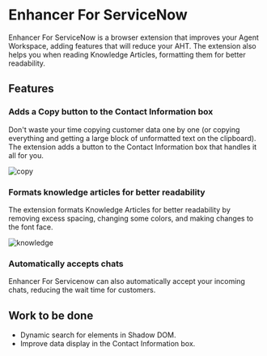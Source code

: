 # Enhancer For ServiceNow

Enhancer For ServiceNow is a browser extension that improves your Agent Workspace, adding features that will reduce your AHT. The extension also helps you when reading Knowledge Articles, formatting them for better readability.

## Features

### Adds a Copy button to the Contact Information box
Don't waste your time copying customer data one by one (or copying everything and getting a large block of unformatted text on the clipboard). The extension adds a button to the Contact Information box that handles it all for you.

![copy](https://user-images.githubusercontent.com/48285133/108600093-5930d700-736b-11eb-88ae-a5b13d4e58f2.png)
### Formats knowledge articles for better readability
The extension formats Knowledge Articles for better readability by removing excess spacing, changing some colors, and making changes to the font face.

![knowledge](https://user-images.githubusercontent.com/48285133/108600091-57ffaa00-736b-11eb-8965-7e5c7ab72a0c.png)
### Automatically accepts chats
Enhancer For Servicenow can also automatically accept your incoming chats, reducing the wait time for customers.


## Work to be done
- Dynamic search for elements in Shadow DOM.
- Improve data display in the Contact Information box.
